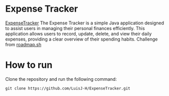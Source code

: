 # Expense Tracker
[ExpenseTracker](https://github.com/LuisJ-H/ExpenseTracker) The Expense Tracker is a simple Java application designed to assist users in managing their personal finances efficiently.
This application allows users to record, update, delete, and view their daily expenses, providing a clear overview of their spending habits.
Challenge from [roadmap.sh](https://roadmap.sh/projects/github-user-activity)

# How to run
Clone the repository and run the following command:

```bash'
git clone https://github.com/LuisJ-H/ExpenseTracker.git
```
